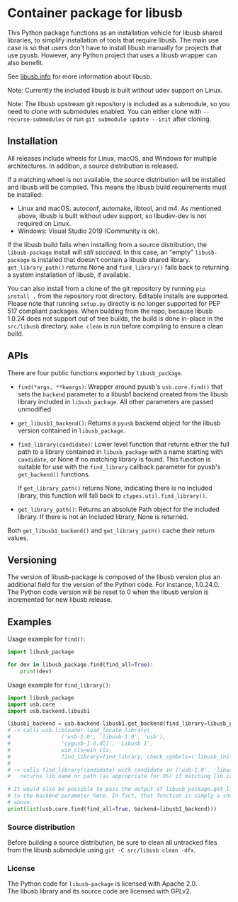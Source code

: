 # Container package for libusb

This Python package functions as an installation vehicle for libusb shared libraries, to
simplify installation of tools that require libusb. The main use case is so that users
don't have to install libusb manually for projects that use pyusb. However, any Python
project that uses a libusb wrapper can also benefit.

See [libusb.info](https://libusb.info) for more information about libusb.

Note: Currently the included libusb is built _without_ udev support on Linux.

Note: The libusb upstream git repository is included as a submodule, so you need to clone with submodules
enabled. You can either clone with `--recurse-submodules` or run `git submodule update --init` after cloning.


## Installation

All releases include wheels for Linux, macOS, and Windows for multiple architectures. In addition, a source
distribution is released.

If a matching wheel is not available, the source distribution will be installed and libusb will be compiled.
This means the libusb build requirements must be installed:

- Linux and macOS: autoconf, automake, libtool, and m4. As mentioned above, libusb is built without udev support,
    so libudev-dev is not required on Linux.
- Windows: Visual Studio 2019 (Community is ok).

If the libusb build fails when installing from a source distribution, the `libusb-package` install _will still
succeed_. In this case, an "empty" `libusb-package` is installed that doesn't contain a libusb shared library.
`get_library_path()` returns None and `find_library()` falls back to returning a system installation of libusb,
if available.

You can also install from a clone of the git repository by running `pip install .` from the repository root directory.
Editable installs are supported. Please note that running `setup.py` directly is no longer supported for PEP 517
compliant packages. When building from the repo, because libusb 1.0.24 does not support out of tree builds, the build is
done in-place in the `src/libusb` directory. `make clean` is run before compiling to ensure a clean build.


## APIs

There are four public functions exported by `libusb_package`.

- `find(*args, **kwargs)`: Wrapper around pyusb's `usb.core.find()` that sets the `backend`
    parameter to a libusb1 backend created from the libusb library included in `libusb_package`.
    All other parameters are passed unmodified

- `get_libusb1_backend()`: Returns a `pyusb` backend object for the libusb version contained
    in `libusb_package`.

- `find_library(candidate)`: Lower level function that returns either the full path to a
    library contained in `libusb_package` with a name starting with `candidate`, or None if
    no matching library is found. This function is suitable for use with the `find_library`
    callback parameter for pyusb's `get_backend()` functions.

    If `get_library_path()` returns None, indicating there is no included library, this function
    will fall back to `ctypes.util.find_library()`.

- `get_library_path()`: Returns an absolute Path object for the included library. If there is not
    an included library, None is returned.

Both `get_libusb1_backend()` and `get_library_path()` cache their return values.


## Versioning

The version of libusb-package is composed of the libusb version plus an additional field for
the version of the Python code. For instance, 1.0.24.0. The Python code version will be reset
to 0 when the libusb version is incremented for new libusb release.


## Examples

Usage example for `find()`:

```py
import libusb_package

for dev in libusb_package.find(find_all=True):
    print(dev)
```


Usage example for `find_library()`:

```py
import libusb_package
import usb.core
import usb.backend.libusb1

libusb1_backend = usb.backend.libusb1.get_backend(find_library=libusb_package.find_library)
# -> calls usb.libloader.load_locate_library(
#                ('usb-1.0', 'libusb-1.0', 'usb'),
#                'cygusb-1.0.dll', 'Libusb 1',
#                win_cls=win_cls,
#                find_library=find_library, check_symbols=('libusb_init',))
#
# -> calls find_library(candidate) with candidate in ('usb-1.0', 'libusb-1.0', 'usb')
#   returns lib name or path (as appropriate for OS) if matching lib is found

# It would also be possible to pass the output of libusb_package.get_libsusb1_backend()
# to the backend parameter here. In fact, that function is simply a shorthand for the line
# above.
print(list(usb.core.find(find_all=True, backend=libusb1_backend)))
```


### Source distribution

Before building a source distribution, be sure to clean all untracked files from the libusb
submodule using `git -C src/libusb clean -dfx`.


### License

The Python code for `libusb-package` is licensed with Apache 2.0.\
The libusb library and its source code are licensed with GPLv2.
